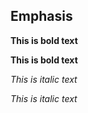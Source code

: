 ## Emphasis

**This is bold text**

__This is bold text__

*This is italic text*

_This is italic text_